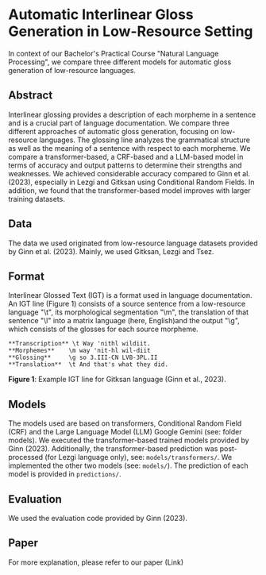 # Automatic Interlinear Gloss Generation in Low-Resource Setting
In context of our Bachelor's Practical Course "Natural Language Processing", we compare three different models for automatic gloss generation of low-resource languages.

## Abstract
Interlinear glossing provides a description of
each morpheme in a sentence and is a crucial part of language documentation. We compare three different approaches of automatic
gloss generation, focusing on low-resource languages. The glossing line analyzes the grammatical structure as well as the meaning of a
sentence with respect to each morpheme. We compare a transformer-based, a CRF-based and a LLM-based model in terms of accuracy and output patterns to determine their strengths and weaknesses. We achieved considerable accuracy compared to Ginn et al. (2023), especially in Lezgi and Gitksan using Conditional Random Fields. In addition, we found that the transformer-based model improves with larger
training datasets.

## Data
The data we used originated from low-resource
language datasets provided by Ginn et al. (2023). 
Mainly, we used Gitksan, Lezgi and Tsez.

## Format
Interlinear Glossed Text (IGT) is a format used in language documentation. An IGT line (Figure 1) consists of a source sentence from a low-resource language "\t", its morphological segmentation "\m", the translation of that sentence "\l" into a matrix language (here, English)and the output "\g", which consists of the glosses for each source morpheme.

```
**Transcription** \t Way 'nithl wildiit.
**Morphemes**    \m way 'nit-hl wil-diit 
**Glossing**     \g so 3.III-CN LVB-3PL.II 
**Translation**  \t And that's what they did. 
```
**Figure 1**: Example IGT line for Gitksan language (Ginn et al., 2023).

## Models
The models used are based on transformers, Conditional Random Field (CRF) and the Large Language Model (LLM) Google Gemini (see: folder models). We executed the transformer-based trained models provided by Ginn (2023). Additionally, the transformer-based prediction was post-processed (for Lezgi language only), see: `models/transformers/`. We implemented the other two models (see: `models/`). The prediction of each model is provided in `predictions/`.

## Evaluation
We used the evaluation code provided by Ginn (2023).

## Paper
For more explanation, please refer to our paper (Link)